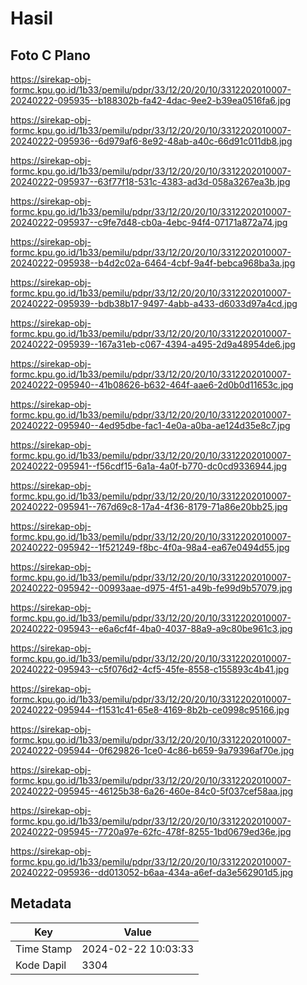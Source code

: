 # Hasil

## Foto C Plano

https://sirekap-obj-formc.kpu.go.id/1b33/pemilu/pdpr/33/12/20/20/10/3312202010007-20240222-095935--b188302b-fa42-4dac-9ee2-b39ea0516fa6.jpg

https://sirekap-obj-formc.kpu.go.id/1b33/pemilu/pdpr/33/12/20/20/10/3312202010007-20240222-095936--6d979af6-8e92-48ab-a40c-66d91c011db8.jpg

https://sirekap-obj-formc.kpu.go.id/1b33/pemilu/pdpr/33/12/20/20/10/3312202010007-20240222-095937--63f77f18-531c-4383-ad3d-058a3267ea3b.jpg

https://sirekap-obj-formc.kpu.go.id/1b33/pemilu/pdpr/33/12/20/20/10/3312202010007-20240222-095937--c9fe7d48-cb0a-4ebc-94f4-07171a872a74.jpg

https://sirekap-obj-formc.kpu.go.id/1b33/pemilu/pdpr/33/12/20/20/10/3312202010007-20240222-095938--b4d2c02a-6464-4cbf-9a4f-bebca968ba3a.jpg

https://sirekap-obj-formc.kpu.go.id/1b33/pemilu/pdpr/33/12/20/20/10/3312202010007-20240222-095939--bdb38b17-9497-4abb-a433-d6033d97a4cd.jpg

https://sirekap-obj-formc.kpu.go.id/1b33/pemilu/pdpr/33/12/20/20/10/3312202010007-20240222-095939--167a31eb-c067-4394-a495-2d9a48954de6.jpg

https://sirekap-obj-formc.kpu.go.id/1b33/pemilu/pdpr/33/12/20/20/10/3312202010007-20240222-095940--41b08626-b632-464f-aae6-2d0b0d11653c.jpg

https://sirekap-obj-formc.kpu.go.id/1b33/pemilu/pdpr/33/12/20/20/10/3312202010007-20240222-095940--4ed95dbe-fac1-4e0a-a0ba-ae124d35e8c7.jpg

https://sirekap-obj-formc.kpu.go.id/1b33/pemilu/pdpr/33/12/20/20/10/3312202010007-20240222-095941--f56cdf15-6a1a-4a0f-b770-dc0cd9336944.jpg

https://sirekap-obj-formc.kpu.go.id/1b33/pemilu/pdpr/33/12/20/20/10/3312202010007-20240222-095941--767d69c8-17a4-4f36-8179-71a86e20bb25.jpg

https://sirekap-obj-formc.kpu.go.id/1b33/pemilu/pdpr/33/12/20/20/10/3312202010007-20240222-095942--1f521249-f8bc-4f0a-98a4-ea67e0494d55.jpg

https://sirekap-obj-formc.kpu.go.id/1b33/pemilu/pdpr/33/12/20/20/10/3312202010007-20240222-095942--00993aae-d975-4f51-a49b-fe99d9b57079.jpg

https://sirekap-obj-formc.kpu.go.id/1b33/pemilu/pdpr/33/12/20/20/10/3312202010007-20240222-095943--e6a6cf4f-4ba0-4037-88a9-a9c80be961c3.jpg

https://sirekap-obj-formc.kpu.go.id/1b33/pemilu/pdpr/33/12/20/20/10/3312202010007-20240222-095943--c5f076d2-4cf5-45fe-8558-c155893c4b41.jpg

https://sirekap-obj-formc.kpu.go.id/1b33/pemilu/pdpr/33/12/20/20/10/3312202010007-20240222-095944--f1531c41-65e8-4169-8b2b-ce0998c95166.jpg

https://sirekap-obj-formc.kpu.go.id/1b33/pemilu/pdpr/33/12/20/20/10/3312202010007-20240222-095944--0f629826-1ce0-4c86-b659-9a79396af70e.jpg

https://sirekap-obj-formc.kpu.go.id/1b33/pemilu/pdpr/33/12/20/20/10/3312202010007-20240222-095945--46125b38-6a26-460e-84c0-5f037cef58aa.jpg

https://sirekap-obj-formc.kpu.go.id/1b33/pemilu/pdpr/33/12/20/20/10/3312202010007-20240222-095945--7720a97e-62fc-478f-8255-1bd0679ed36e.jpg

https://sirekap-obj-formc.kpu.go.id/1b33/pemilu/pdpr/33/12/20/20/10/3312202010007-20240222-095936--dd013052-b6aa-434a-a6ef-da3e562901d5.jpg


## Metadata

| Key        | Value               |
| ---------- | ------------------- |
| Time Stamp | 2024-02-22 10:03:33 |
| Kode Dapil | 3304                |



